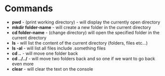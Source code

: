 # Commands

- **pwd** - (print working directory) - will display the currently open directory
- **mkdir folder-name** - will create a new folder in the current directory
- **cd folder-name** - (change directory) will open the specified folder in the current directory
- **ls** - will list the content of the current directory (folders, files etc...)
- **ls -al** - will list all files include .something files
- **cd ..** - will move one folder back
- **cd ../../** - will move two folders back and so one if we want to go back even more
- **clear** - will clear the text on the console
